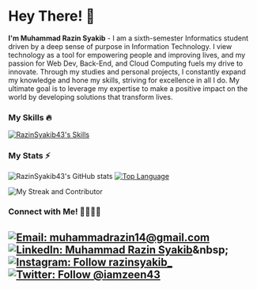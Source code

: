 # Hey There! 👋

**I'm Muhammad Razin Syakib** - I am a sixth-semester Informatics student driven by a deep sense of purpose in Information Technology. I view technology as a tool for empowering people and improving lives, and my passion for Web Dev, Back-End, and Cloud Computing fuels my drive to innovate.
Through my studies and personal projects, I constantly expand my knowledge and hone my skills, striving for excellence in all I do. My ultimate goal is to leverage my expertise to make a positive impact on the world by developing solutions that transform lives.

### My Skills 🔥
[![RazinSyakib43's Skills](https://skillicons.dev/icons?i=js,html,css,php,nodejs,gcp,firebase,tailwind,figma,git,discord)](https://skillicons.dev)

### My Stats ⚡
![RazinSyakib43's GitHub stats](https://github-readme-stats-sigma-five.vercel.app/api?username=razinsyakib43&show_icons=true&theme=algolia) [![Top Language](https://github-readme-stats-sigma-five.vercel.app/api/top-langs/?username=razinsyakib43&layout=compact&langs_count=8&theme=algolia)](https://github.com/razinsyakib43/github-readme-stats)

![My Streak and Contributor](https://github-readme-streak-stats.herokuapp.com/?user=razinsyakib43&theme=react&border=61dafb&hide_border=true)

### Connect with Me! 🫱🏻‍🫲🏼
[![Email: muhammadrazin14@gmail.com](https://img.shields.io/badge/-muhammadrazin14@gmail.com-D14836?style=flat&logo=Gmail&logoColor=white)](mailto:muhammadrazin14@gmail.com)
[![LinkedIn: Muhammad Razin Syakib](https://img.shields.io/badge/-LinkedIn-blue?style=flat&logo=Linkedin&logoColor=white&link=https://www.linkedin.com/in/muhammad-razin-syakib/)]([https://www.linkedin.com/in/farkhanmaul/](https://www.linkedin.com/in/muhammad-razin-syakib/))&nbsp;
[![Instagram: Follow razinsyakib_](https://img.shields.io/badge/-Instagram-E4405F?style=flat&logo=Instagram&logoColor=white)](https://www.instagram.com/razinsyakib_/)&nbsp;
[![Twitter: Follow @iamzeen43](https://img.shields.io/twitter/follow/iamzeen43?style=social)](https://twitter.com/iamzeen43)
---

